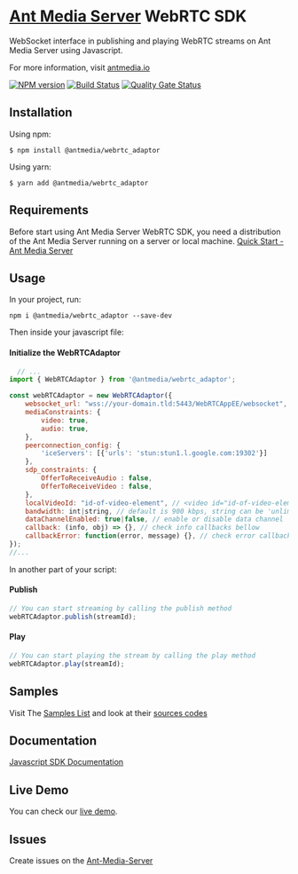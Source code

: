 # [Ant Media Server](https://antmedia.io/) WebRTC SDK

WebSocket interface in publishing and playing WebRTC streams on Ant Media Server using Javascript.

For more information, visit [antmedia.io](https://antmedia.io)


[![NPM version](https://img.shields.io/badge/npm-v2.4.3-informational)](https://www.npmjs.com/package/@antmedia/webrtc_adaptor)
[![Build Status](https://api.travis-ci.com/ant-media/StreamApp.svg?branch=master)](https://app.travis-ci.com/github/ant-media/StreamApp)
[![Quality Gate Status](https://sonarcloud.io/api/project_badges/measure?project=io.antmedia%3Aant-media-server&metric=alert_status)](https://sonarcloud.io/dashboard?id=io.antmedia%3Aant-media-server)

## <a name="installation"></a>Installation

Using npm:
```shell
$ npm install @antmedia/webrtc_adaptor
```

Using yarn:
```shell
$ yarn add @antmedia/webrtc_adaptor
```

## <a name="requirements"></a>Requirements

Before start using Ant Media Server WebRTC SDK, you need a distribution of the Ant Media Server running on a server or local machine.
[Quick Start - Ant Media Server](https://antmedia.io/docs/)

## <a name="usage">Usage

In your project, run:

```
npm i @antmedia/webrtc_adaptor --save-dev
```
Then inside your javascript file:
#### <a name="initialize">Initialize the WebRTCAdaptor
```javascript
  // ...
import { WebRTCAdaptor } from '@antmedia/webrtc_adaptor';

const webRTCAdaptor = new WebRTCAdaptor({
    websocket_url: "wss://your-domain.tld:5443/WebRTCAppEE/websocket",
    mediaConstraints: {
        video: true,
        audio: true,
    },
    peerconnection_config: {
        'iceServers': [{'urls': 'stun:stun1.l.google.com:19302'}]
    },
    sdp_constraints: {
        OfferToReceiveAudio : false,
        OfferToReceiveVideo : false,
    },
    localVideoId: "id-of-video-element", // <video id="id-of-video-element" autoplay muted></video>
    bandwidth: int|string, // default is 900 kbps, string can be 'unlimited'
    dataChannelEnabled: true|false, // enable or disable data channel
    callback: (info, obj) => {}, // check info callbacks bellow
    callbackError: function(error, message) {}, // check error callbacks bellow
});
//...
```
In another part of your script:
#### <a name="publish">Publish
```javascript
// You can start streaming by calling the publish method
webRTCAdaptor.publish(streamId);
```

#### <a name="play">Play
```javascript
// You can start playing the stream by calling the play method
webRTCAdaptor.play(streamId);
```

## Samples
Visit The [Samples List](https://antmedia.io/webrtc-samples/) and look at their [sources codes](https://github.com/ant-media/StreamApp/tree/master/src/main/webapp)

## <a name="documentation">Documentation
[Javascript SDK Documentation](https://antmedia.io/docs/guides/developer-sdk-and-api/sdk-integration/javascript-sdk/)

## <a name="livedemo">Live Demo
You can check our [live demo](https://antmedia.io/live-demo).

## <a name="issues">Issues
Create issues on the [Ant-Media-Server](https://github.com/ant-media/Ant-Media-Server/issues)


